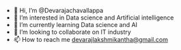 - 👋 Hi, I’m @Devarajachavallappa
- 👀 I’m interested in Data science and Artificial intelligence
- 🌱 I’m currently learning Data science and AI 
- 💞️ I’m looking to collaborate on IT industry
- 📫 How to reach me devarajlakshmikantha@gmail.com


<!---
Devarajachavallappa/Devarajachavallappa is a ✨ special ✨ repository because its `README.md` (this file) appears on your GitHub profile.
You can click the Preview link to take a look at your changes.
--->
